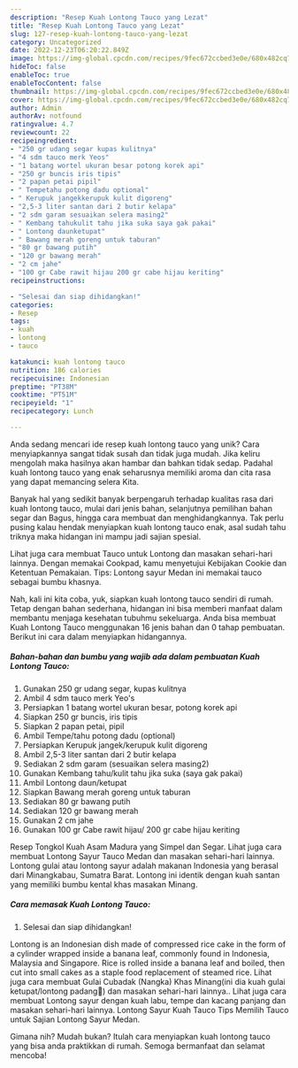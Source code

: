 ```yaml
---
description: "Resep Kuah Lontong Tauco yang Lezat"
title: "Resep Kuah Lontong Tauco yang Lezat"
slug: 127-resep-kuah-lontong-tauco-yang-lezat
category: Uncategorized
date: 2022-12-23T06:20:22.849Z
image: https://img-global.cpcdn.com/recipes/9fec672ccbed3e0e/680x482cq70/kuah-lontong-tauco-foto-resep-utama.jpg
hideToc: false
enableToc: true
enableTocContent: false
thumbnail: https://img-global.cpcdn.com/recipes/9fec672ccbed3e0e/680x482cq70/kuah-lontong-tauco-foto-resep-utama.jpg
cover: https://img-global.cpcdn.com/recipes/9fec672ccbed3e0e/680x482cq70/kuah-lontong-tauco-foto-resep-utama.jpg
author: Admin
authorAv: notfound
ratingvalue: 4.7
reviewcount: 22
recipeingredient:
- "250 gr udang segar kupas kulitnya"
- "4 sdm tauco merk Yeos"
- "1 batang wortel ukuran besar potong korek api"
- "250 gr buncis iris tipis"
- "2 papan petai pipil"
- " Tempetahu potong dadu optional"
- " Kerupuk jangekkerupuk kulit digoreng"
- "2,5-3 liter santan dari 2 butir kelapa"
- "2 sdm garam sesuaikan selera masing2"
- " Kembang tahukulit tahu jika suka saya gak pakai"
- " Lontong daunketupat"
- " Bawang merah goreng untuk taburan"
- "80 gr bawang putih"
- "120 gr bawang merah"
- "2 cm jahe"
- "100 gr Cabe rawit hijau 200 gr cabe hijau keriting"
recipeinstructions:

- "Selesai dan siap dihidangkan!"
categories:
- Resep
tags:
- kuah
- lontong
- tauco

katakunci: kuah lontong tauco 
nutrition: 186 calories
recipecuisine: Indonesian
preptime: "PT38M"
cooktime: "PT51M"
recipeyield: "1"
recipecategory: Lunch

---
```





Anda sedang mencari ide resep kuah lontong tauco yang unik? Cara menyiapkannya sangat tidak susah dan tidak juga mudah. Jika keliru mengolah maka hasilnya akan hambar dan bahkan tidak sedap. Padahal kuah lontong tauco yang enak seharusnya memiliki aroma dan cita rasa yang dapat memancing selera Kita.





Banyak hal yang sedikit banyak berpengaruh terhadap kualitas rasa dari kuah lontong tauco, mulai dari jenis bahan, selanjutnya pemilihan bahan segar dan Bagus, hingga cara membuat dan menghidangkannya. Tak perlu pusing kalau hendak menyiapkan kuah lontong tauco enak,      asal sudah tahu triknya maka hidangan ini mampu jadi sajian spesial.














Lihat juga cara membuat Tauco untuk Lontong dan masakan sehari-hari lainnya. Dengan memakai Cookpad, kamu menyetujui Kebijakan Cookie dan Ketentuan Pemakaian. Tips: Lontong sayur Medan ini memakai tauco sebagai bumbu khasnya.






Nah, kali ini kita coba, yuk, siapkan kuah lontong tauco sendiri di rumah. Tetap dengan bahan sederhana, hidangan ini bisa memberi manfaat dalam membantu menjaga kesehatan tubuhmu sekeluarga. Anda bisa membuat Kuah Lontong Tauco menggunakan 16 jenis bahan dan 0 tahap pembuatan. Berikut ini cara dalam menyiapkan hidangannya.

<!--inarticleads1-->

##### Bahan-bahan dan bumbu yang wajib ada dalam pembuatan Kuah Lontong Tauco:

1. Gunakan 250 gr udang segar, kupas kulitnya
1. Ambil 4 sdm tauco merk Yeo&#39;s
1. Persiapkan 1 batang wortel ukuran besar, potong korek api
1. Siapkan 250 gr buncis, iris tipis
1. Siapkan 2 papan petai, pipil
1. Ambil  Tempe/tahu potong dadu (optional)
1. Persiapkan  Kerupuk jangek/kerupuk kulit digoreng
1. Ambil 2,5-3 liter santan dari 2 butir kelapa
1. Sediakan 2 sdm garam (sesuaikan selera masing2)
1. Gunakan  Kembang tahu/kulit tahu jika suka (saya gak pakai)
1. Ambil  Lontong daun/ketupat
1. Siapkan  Bawang merah goreng untuk taburan
1. Sediakan 80 gr bawang putih
1. Sediakan 120 gr bawang merah
1. Gunakan 2 cm jahe
1. Gunakan 100 gr Cabe rawit hijau/ 200 gr cabe hijau keriting


Resep Tongkol Kuah Asam Madura yang Simpel dan Segar. Lihat juga cara membuat Lontong Sayur Tauco Medan dan masakan sehari-hari lainnya. Lontong gulai atau lontong sayur adalah makanan Indonesia yang berasal dari Minangkabau, Sumatra Barat. Lontong ini identik dengan kuah santan yang memiliki bumbu kental khas masakan Minang. 

<!--inarticleads2-->

##### Cara memasak Kuah Lontong Tauco:


1. Selesai dan siap dihidangkan!

Lontong is an Indonesian dish made of compressed rice cake in the form of a cylinder wrapped inside a banana leaf, commonly found in Indonesia, Malaysia and Singapore. Rice is rolled inside a banana leaf and boiled, then cut into small cakes as a staple food replacement of steamed rice. Lihat juga cara membuat Gulai Cubadak (Nangka) Khas Minang(ini dia kuah gulai ketupat/lontong padang🥰) dan masakan sehari-hari lainnya.. Lihat juga cara membuat Lontong sayur dengan kuah labu, tempe dan kacang panjang dan masakan sehari-hari lainnya. Lontong Sayur Kuah Tauco Tips Memilih Tauco untuk Sajian Lontong Sayur Medan. 

Gimana nih? Mudah bukan? Itulah cara menyiapkan kuah lontong tauco yang bisa anda praktikkan di rumah. Semoga bermanfaat dan selamat mencoba!
